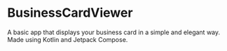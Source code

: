 # BusinessCardViewer

A basic app that displays your business card in a simple and elegant way.  
Made using Kotlin and Jetpack Compose.  
